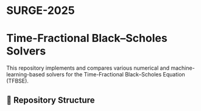 # SURGE-2025

# Time-Fractional Black–Scholes Solvers

This repository implements and compares various numerical and machine-learning-based solvers for the Time-Fractional Black–Scholes Equation (TFBSE).

## 📂 Repository Structure
